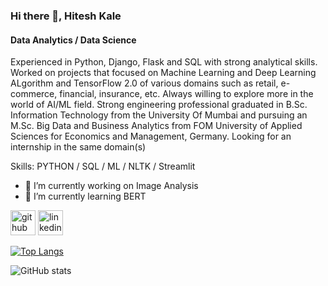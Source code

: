 ### Hi there 👋, Hitesh Kale
#### Data Analytics / Data Science
<!-- ![Data Analytics / Data Science](https://arturssmirnovs.github.io/github-profile-readme-generator/images/banner.png) -->

Experienced in Python, Django, Flask and SQL with strong analytical skills. Worked on projects that focused on Machine Learning and Deep Learning ALgorithm and TensorFlow 2.0 of various domains such as retail, e-commerce, financial, insurance, etc. Always willing to explore more in the world of AI/ML field. Strong engineering professional graduated in B.Sc. Information Technology from the University Of Mumbai and pursuing an M.Sc. Big Data and Business Analytics from FOM University of Applied Sciences for Economics and Management, Germany. Looking for an internship in the same domain(s)

Skills: PYTHON / SQL / ML / NLTK / Streamlit

- 🔭 I’m currently working on Image Analysis 
- 🌱 I’m currently learning BERT 


[<img src='https://cdn.jsdelivr.net/npm/simple-icons@3.0.1/icons/github.svg' alt='github' height='40'>](https://github.com/hitesh290598)  [<img src='https://cdn.jsdelivr.net/npm/simple-icons@3.0.1/icons/linkedin.svg' alt='linkedin' height='40'>](https://www.linkedin.com/in/hitesh-kale-371a96120/)  

[![Top Langs](https://github-readme-stats.vercel.app/api/top-langs/?username=hitesh290598)](https://github.com/anuraghazra/github-readme-stats)

![GitHub stats](https://github-readme-stats.vercel.app/api?username=hitesh290598&show_icons=true)  

